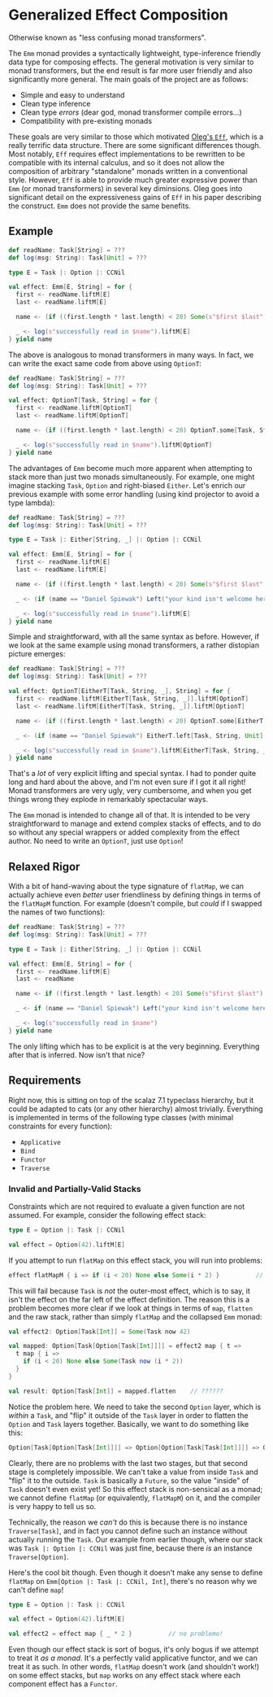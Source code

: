 # Generalized Effect Composition

Otherwise known as "less confusing monad transformers".

The `Emm` monad provides a syntactically lightweight, type-inference friendly data type for composing effects.  The general motivation is very similar to monad transformers, but the end result is far more user friendly and also significantly more general.  The main goals of the project are as follows:

- Simple and easy to understand
- Clean type inference
- Clean type *errors* (dear god, monad transformer compile errors...)
- Compatibility with pre-existing monads

These goals are very similar to those which motivated [Oleg's `Eff`](http://okmij.org/ftp/Haskell/extensible/), which is a really terrific data structure.  There are some significant differences though.  Most notably, `Eff` requires effect implementations to be rewritten to be compatible with its internal calculus, and so it does not allow the composition of arbitrary "standalone" monads written in a conventional style.  However, `Eff` is able to provide much greater expressive power than `Emm` (or monad transformers) in several key diminsions.  Oleg goes into significant detail on the expressiveness gains of `Eff` in his paper describing the construct.  `Emm` does not provide the same benefits.

## Example

```scala
def readName: Task[String] = ???
def log(msg: String): Task[Unit] = ???

type E = Task |: Option |: CCNil

val effect: Emm[E, String] = for {
  first <- readName.liftM[E]
  last <- readName.liftM[E]

  name <- (if ((first.length * last.length) < 20) Some(s"$first $last") else None).liftM[E]

  _ <- log(s"successfully read in $name").liftM[E]
} yield name
```

The above is analogous to monad transformers in many ways.  In fact, we can write the exact same code from above using `OptionT`:

```scala
def readName: Task[String] = ???
def log(msg: String): Task[Unit] = ???

val effect: OptionT[Task, String] = for {
  first <- readName.liftM[OptionT]
  last <- readName.liftM[OptionT]

  name <- (if ((first.length * last.length) < 20) OptionT.some[Task, String](s"$first $last") else OptionT.none[Task, String])

  _ <- log(s"successfully read in $name").liftM[OptionT]
} yield name
```

The advantages of `Emm` become much more apparent when attempting to stack more than just two monads simultaneously.  For example, one might imagine stacking `Task`, `Option` and right-biased `Either`.  Let's enrich our previous example with some error handling (using kind projector to avoid a type lambda):

```scala
def readName: Task[String] = ???
def log(msg: String): Task[Unit] = ???

type E = Task |: Either[String, _] |: Option |: CCNil

val effect: Emm[E, String] = for {
  first <- readName.liftM[E]
  last <- readName.liftM[E]

  name <- (if ((first.length * last.length) < 20) Some(s"$first $last") else None).liftM[E]

  _ <- (if (name == "Daniel Spiewak") Left("your kind isn't welcome here") else Right(())).liftM[E]

  _ <- log(s"successfully read in $name").liftM[E]
} yield name
```

Simple and straightforward, with all the same syntax as before.  However, if we look at the same example using monad transformers, a rather distopian picture emerges:

```scala
def readName: Task[String] = ???
def log(msg: String): Task[Unit] = ???

val effect: OptionT[EitherT[Task, String, _], String] = for {
  first <- readName.liftM[EitherT[Task, String, _]].liftM[OptionT]
  last <- readName.liftM[EitherT[Task, String, _]].liftM[OptionT]

  name <- (if ((first.length * last.length) < 20) OptionT.some[EitherT[Task, String, _], String](s"$first $last") else OptionT.none[EitherT[Task, String, _], String])

  _ <- (if (name == "Daniel Spiewak") EitherT.left[Task, String, Unit]("your kind isn't welcome here") else EitherT.right[Task, String, Unit](())).liftM[OptionT]

  _ <- log(s"successfully read in $name").liftM[EitherT[Task, String, _]].liftM[OptionT]
} yield name
```

That's a *lot* of very explicit lifting and special syntax.  I had to ponder quite long and hard about the above, and I'm not even sure if I got it all right!  Monad transformers are very ugly, very cumbersome, and when you get things wrong they explode in remarkably spectacular ways.

The `Emm` monad is intended to change all of that.  It is intended to be very straightforward to manage and extend complex stacks of effects, and to do so without any special wrappers or added complexity from the effect author.  No need to write an `OptionT`, just use `Option`!

## Relaxed Rigor

With a bit of hand-waving about the type signature of `flatMap`, we can actually achieve even *better* user friendliness by defining things in terms of the `flatMapM` function.  For example (doesn't compile, but *could* if I swapped the names of two functions):

```scala
def readName: Task[String] = ???
def log(msg: String): Task[Unit] = ???

type E = Task |: Either[String, _] |: Option |: CCNil

val effect: Emm[E, String] = for {
  first <- readName.liftM[E]
  last <- readName

  name <- if ((first.length * last.length) < 20) Some(s"$first $last") else None

  _ <- if (name == "Daniel Spiewak") Left("your kind isn't welcome here") else Right(())

  _ <- log(s"successfully read in $name")
} yield name
```

The only lifting which has to be explicit is at the very beginning.  Everything after that is inferred.  Now isn't that nice?

## Requirements

Right now, this is sitting on top of the scalaz 7.1 typeclass hierarchy, but it could be adapted to cats (or any other hierarchy) almost trivially.  Everything is implemented in terms of the following type classes (with minimal constraints for every function):

- `Applicative`
- `Bind`
- `Functor`
- `Traverse`

### Invalid and Partially-Valid Stacks

Constraints which are not required to evaluate a given function are not assumed.  For example, consider the following effect stack:

```scala
type E = Option |: Task |: CCNil

val effect = Option(42).liftM[E]
```

If you attempt to run `flatMap` on this effect stack, you will run into problems:

```scala
effect flatMapM { i => if (i < 20) None else Some(i * 2) }          // does not compile!
```

This will fail because `Task` is *not* the outer-most effect, which is to say, it isn't the effect on the far left of the effect definition.  The reason this is a problem becomes more clear if we look at things in terms of `map`, `flatten` and the raw stack, rather than simply `flatMap` and the collapsed `Emm` monad:

```scala
val effect2: Option[Task[Int]] = Some(Task now 42)

val mapped: Option[Task[Option[Task[Int]]]] = effect2 map { t =>
  t map { i =>
    if (i < 20) None else Some(Task now (i * 2))
  }
}

val result: Option[Task[Int]] = mapped.flatten    // ??????
```

Notice the problem here.  We need to take the second `Option` layer, which is *within* a `Task`, and "flip" it outside of the `Task` layer in order to flatten the `Option` and `Task` layers together.  Basically, we want to do something like this:

```scala
Option[Task[Option[Task[Int]]]] => Option[Option[Task[Task[Int]]]] => Option[Task[Task[Int]]] => Option[Task[Int]]
```

Clearly, there are no problems with the last two stages, but that second stage is completely impossible.  We can't take a value from inside `Task` and "flip" it to the outside.  `Task` is basically a `Future`, so the value "inside" of `Task` doesn't even exist yet!  So this effect stack is non-sensical as a monad; we cannot define `flatMap` (or equivalently, `flatMapM`) on it, and the compiler is very happy to tell us so.

Technically, the reason we *can't* do this is because there is no instance `Traverse[Task]`, and in fact you cannot define such an instance without actually running the `Task`.  Our example from earlier though, where our stack was `Task |: Option |: CCNil` was just fine, because there *is* an instance `Traverse[Option]`.

Here's the cool bit though.  Even though it doesn't make any sense to define `flatMap` on `Emm[Option |: Task |: CCNil, Int]`, there's no reason why we can't define `map`!

```scala
type E = Option |: Task |: CCNil

val effect = Option(42).liftM[E]

val effect2 = effect map { _ * 2 }          // no problemo!
```

Even though our effect stack is sort of bogus, it's only bogus if we attempt to treat it *as a monad*.  It's a perfectly valid applicative functor, and we can treat it as such.  In other words, `flatMap` doesn't work (and shouldn't work!) on some effect stacks, but `map` works on any effect stack where each component effect has a `Functor`.